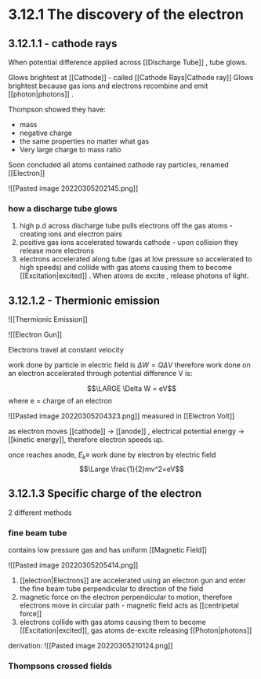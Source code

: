 # 3.12.1 The discovery of the electron

## 3.12.1.1 - cathode rays
When potential difference applied across [[Discharge Tube]] , tube glows. 

Glows brightest at [[Cathode]] - called [[Cathode Rays|Cathode ray]] 
Glows brightest because gas ions and electrons recombine and emit [[photon|photons]] .

Thompson showed they have:
- mass 
- negative charge 
- the same properties no matter what gas
- Very large charge to mass ratio

Soon concluded all atoms contained cathode ray particles, renamed [[Electron]]


![[Pasted image 20220305202145.png]]

### how a discharge tube glows
1) high p.d across discharge tube pulls electrons off the gas atoms - creating ions and electron pairs
2) positive gas ions accelerated towards cathode - upon collision they release more electrons
3) electrons accelerated along tube (gas at low pressure so accelerated to high speeds) and collide with gas atoms causing them to become [[Excitation|excited]] . When atoms de excite , release photons of light.

## 3.12.1.2 - Thermionic emission
![[Thermionic Emission]]

![[Electron Gun]]

Electrons travel at constant velocity

work done by particle in electric field is $\Delta W = Q \Delta V$ therefore work done on an electron accelerated through potential difference V is:

$$\LARGE \Delta W = eV$$
where e = charge of an electron

![[Pasted image 20220305204323.png]]
measured in [[Electron Volt]]

as electron moves [[cathode]] -> [[anode]] , electrical potential energy -> [[kinetic energy]], therefore electron speeds up.

once reaches anode, $E_k \equiv$ work done by electron by electric field
$$\Large \frac{1}{2}mv^2=eV$$
## 3.12.1.3 Specific charge of the electron

2 different methods 

### fine beam tube
contains low pressure gas and has uniform [[Magnetic Field]]

![[Pasted image 20220305205414.png]]
1) [[electron|Electrons]] are accelerated using an electron gun and enter the fine beam tube perpendicular to direction of the field 
2) magnetic force on the electron perpendicular to motion, therefore electrons move in circular path - magnetic field acts as [[centripetal force]]
3) electrons collide with gas atoms causing them to become [[Excitation|excited]], gas atoms de-excite releasing [[Photon|photons]]

derivation:
![[Pasted image 20220305210124.png]]

### Thompsons crossed fields
